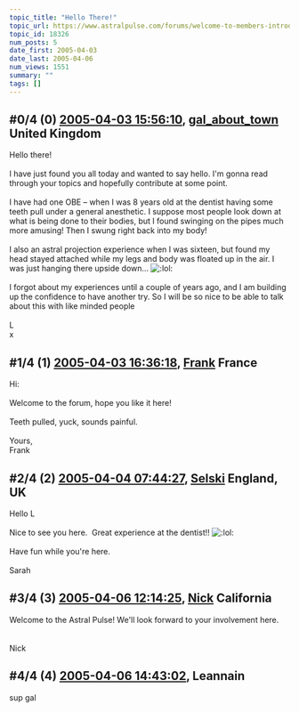 ```yaml
---
topic_title: "Hello There!"
topic_url: https://www.astralpulse.com/forums/welcome-to-members-introductions!/hello-there%21-18326
topic_id: 18326
num_posts: 5
date_first: 2005-04-03
date_last: 2005-04-06
num_views: 1551
summary: ""
tags: []
---
```


## \#0/4 (0) [2005-04-03 15:56:10](https://www.astralpulse.com/forums/index.php?msg=158824), [gal_about_town](https://www.astralpulse.com/forums/profile/?u=8764) United Kingdom ##
<section>
Hello there!
<br>
<br>
I have just found you all today and wanted to say hello. I'm gonna read through your topics and hopefully contribute at some point.
<br>
<br>
I have had one OBE – when I was 8 years old at the dentist having some teeth pull under a general anesthetic. I suppose most people look down at what is being done to their bodies, but I found swinging on the pipes much more amusing! Then I swung right back into my body!
<br>
<br>
I also an astral projection experience when I was sixteen, but found my head stayed attached while my legs and body was floated up in the air. I was just hanging there upside down...
<img alt=":lol:" class="smiley" src="https://www.astralpulse.com/forums/Smileys/fugue/cheesy.png" title="Cheesy"/>
<br>
<br>
I forgot about my experiences until a couple of years ago, and I am building up the confidence to have another try. So I will be so nice to be able to talk about this with like minded people
<br>
<br>
L
<br>
x
</section>

## \#1/4 (1) [2005-04-03 16:36:18](https://www.astralpulse.com/forums/index.php?msg=158827), [Frank](https://www.astralpulse.com/forums/profile/?u=359) France ##
<section>
Hi:
<br>
<br>
Welcome to the forum, hope you like it here!
<br>
<br>
Teeth pulled, yuck, sounds painful.
<br>
<br>
Yours,
<br>
Frank
</section>

## \#2/4 (2) [2005-04-04 07:44:27](https://www.astralpulse.com/forums/index.php?msg=158901), [Selski](https://www.astralpulse.com/forums/profile/?u=6012) England, UK ##
<section>
Hello L
<br>
<br>
Nice to see you here.  Great experience at the dentist!!
<img alt=":lol:" class="smiley" src="https://www.astralpulse.com/forums/Smileys/fugue/cheesy.png" title="Cheesy"/>
<br>
<br>
Have fun while you're here.
<br>
<br>
Sarah
</section>

## \#3/4 (3) [2005-04-06 12:14:25](https://www.astralpulse.com/forums/index.php?msg=159207), [Nick](https://www.astralpulse.com/forums/profile/?u=2080) California ##
<section>
Welcome to the Astral Pulse! We'll look forward to your involvement here.
<br>
<br>
<br>
Nick
</section>

## \#4/4 (4) [2005-04-06 14:43:02](https://www.astralpulse.com/forums/index.php?msg=159218), Leannain  ##
<section>
sup gal
</section>
